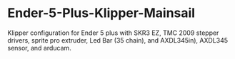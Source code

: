# Ender-5-Plus-Klipper-Mainsail
Klipper configuration for Ender 5 plus with SKR3 EZ, TMC 2009 stepper drivers, sprite pro extruder, Led Bar (35 chain), and AXDL345in), AXDL345 sensor, and arducam.
